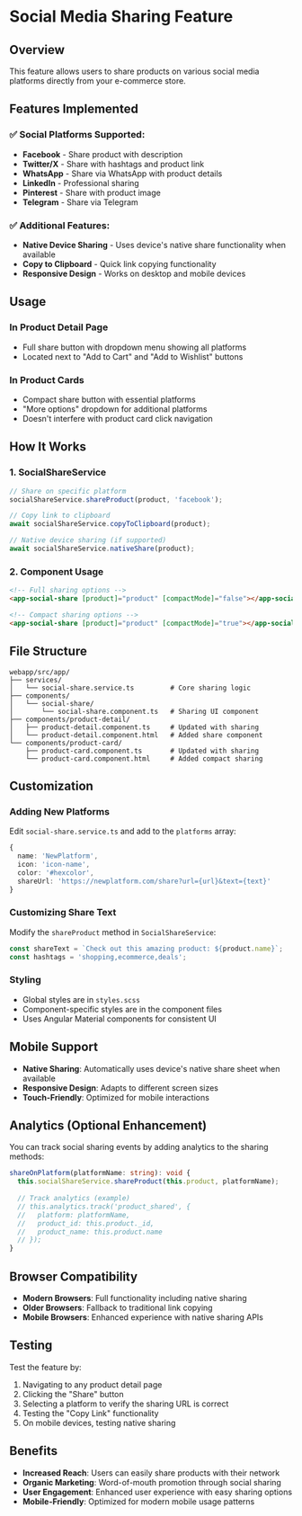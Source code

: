 # Social Media Sharing Feature

## Overview
This feature allows users to share products on various social media platforms directly from your e-commerce store.

## Features Implemented

### ✅ **Social Platforms Supported:**
- **Facebook** - Share product with description
- **Twitter/X** - Share with hashtags and product link
- **WhatsApp** - Share via WhatsApp with product details
- **LinkedIn** - Professional sharing
- **Pinterest** - Share with product image
- **Telegram** - Share via Telegram

### ✅ **Additional Features:**
- **Native Device Sharing** - Uses device's native share functionality when available
- **Copy to Clipboard** - Quick link copying functionality
- **Responsive Design** - Works on desktop and mobile devices

## Usage

### In Product Detail Page
- Full share button with dropdown menu showing all platforms
- Located next to "Add to Cart" and "Add to Wishlist" buttons

### In Product Cards
- Compact share button with essential platforms
- "More options" dropdown for additional platforms
- Doesn't interfere with product card click navigation

## How It Works

### 1. **SocialShareService**
```typescript
// Share on specific platform
socialShareService.shareProduct(product, 'facebook');

// Copy link to clipboard
await socialShareService.copyToClipboard(product);

// Native device sharing (if supported)
await socialShareService.nativeShare(product);
```

### 2. **Component Usage**
```html
<!-- Full sharing options -->
<app-social-share [product]="product" [compactMode]="false"></app-social-share>

<!-- Compact sharing options -->
<app-social-share [product]="product" [compactMode]="true"></app-social-share>
```

## File Structure

```
webapp/src/app/
├── services/
│   └── social-share.service.ts         # Core sharing logic
├── components/
│   └── social-share/
│       └── social-share.component.ts   # Sharing UI component
├── components/product-detail/
│   ├── product-detail.component.ts     # Updated with sharing
│   └── product-detail.component.html   # Added share component
└── components/product-card/
    ├── product-card.component.ts       # Updated with sharing
    └── product-card.component.html     # Added compact sharing
```

## Customization

### Adding New Platforms
Edit `social-share.service.ts` and add to the `platforms` array:

```typescript
{
  name: 'NewPlatform',
  icon: 'icon-name',
  color: '#hexcolor',
  shareUrl: 'https://newplatform.com/share?url={url}&text={text}'
}
```

### Customizing Share Text
Modify the `shareProduct` method in `SocialShareService`:

```typescript
const shareText = `Check out this amazing product: ${product.name}`;
const hashtags = 'shopping,ecommerce,deals';
```

### Styling
- Global styles are in `styles.scss`
- Component-specific styles are in the component files
- Uses Angular Material components for consistent UI

## Mobile Support
- **Native Sharing**: Automatically uses device's native share sheet when available
- **Responsive Design**: Adapts to different screen sizes
- **Touch-Friendly**: Optimized for mobile interactions

## Analytics (Optional Enhancement)
You can track social sharing events by adding analytics to the sharing methods:

```typescript
shareOnPlatform(platformName: string): void {
  this.socialShareService.shareProduct(this.product, platformName);
  
  // Track analytics (example)
  // this.analytics.track('product_shared', {
  //   platform: platformName,
  //   product_id: this.product._id,
  //   product_name: this.product.name
  // });
}
```

## Browser Compatibility
- **Modern Browsers**: Full functionality including native sharing
- **Older Browsers**: Fallback to traditional link copying
- **Mobile Browsers**: Enhanced experience with native sharing APIs

## Testing
Test the feature by:
1. Navigating to any product detail page
2. Clicking the "Share" button
3. Selecting a platform to verify the sharing URL is correct
4. Testing the "Copy Link" functionality
5. On mobile devices, testing native sharing

## Benefits
- **Increased Reach**: Users can easily share products with their network
- **Organic Marketing**: Word-of-mouth promotion through social sharing
- **User Engagement**: Enhanced user experience with easy sharing options
- **Mobile-Friendly**: Optimized for modern mobile usage patterns
